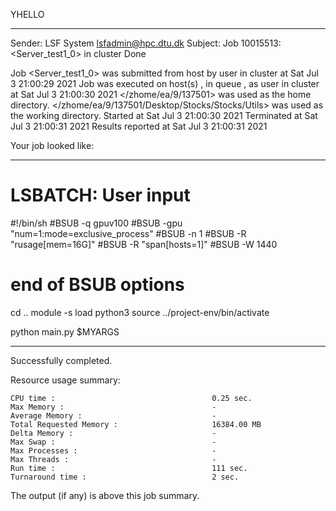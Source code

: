 YHELLO

------------------------------------------------------------
Sender: LSF System <lsfadmin@hpc.dtu.dk>
Subject: Job 10015513: <Server_test1_0> in cluster <dcc> Done

Job <Server_test1_0> was submitted from host <gbarlogin1> by user <s183914> in cluster <dcc> at Sat Jul  3 21:00:29 2021
Job was executed on host(s) <n-62-20-5>, in queue <gpuv100>, as user <s183914> in cluster <dcc> at Sat Jul  3 21:00:30 2021
</zhome/ea/9/137501> was used as the home directory.
</zhome/ea/9/137501/Desktop/Stocks/Stocks/Utils> was used as the working directory.
Started at Sat Jul  3 21:00:30 2021
Terminated at Sat Jul  3 21:00:31 2021
Results reported at Sat Jul  3 21:00:31 2021

Your job looked like:

------------------------------------------------------------
# LSBATCH: User input
#!/bin/sh
#BSUB -q gpuv100
#BSUB -gpu "num=1:mode=exclusive_process"
#BSUB -n 1
#BSUB -R "rusage[mem=16G]"
#BSUB -R "span[hosts=1]"
#BSUB -W 1440
# end of BSUB options
cd ..
module -s load python3
source ../project-env/bin/activate

python main.py $MYARGS


------------------------------------------------------------

Successfully completed.

Resource usage summary:

    CPU time :                                   0.25 sec.
    Max Memory :                                 -
    Average Memory :                             -
    Total Requested Memory :                     16384.00 MB
    Delta Memory :                               -
    Max Swap :                                   -
    Max Processes :                              -
    Max Threads :                                -
    Run time :                                   111 sec.
    Turnaround time :                            2 sec.

The output (if any) is above this job summary.

